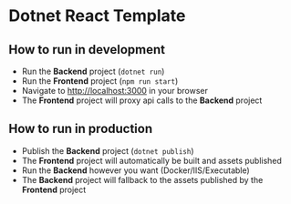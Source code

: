 ﻿# Dotnet React Template
## How to run in development
- Run the **Backend** project (`dotnet run`)
- Run the **Frontend** project (`npm run start`)
- Navigate to [http://localhost:3000](http://localhost:3000) in your browser
- The **Frontend** project will proxy api calls to the **Backend** project
## How to run in production
- Publish the **Backend** project (`dotnet publish`)
- The **Frontend** project will automatically be built and assets published
- Run the **Backend** however you want (Docker/IIS/Executable)
- The **Backend** project will fallback to the assets published by the **Frontend** project